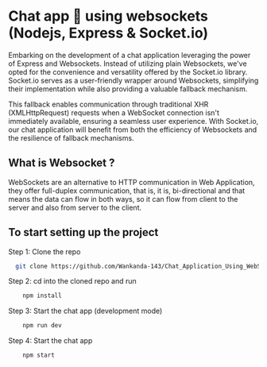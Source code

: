 
# Chat app 💬 using websockets (Nodejs, Express & Socket.io)

Embarking on the development of a chat application leveraging the power of Express and Websockets. Instead of utilizing plain Websockets, we've opted for the convenience and versatility offered by the Socket.io library. Socket.io serves as a user-friendly wrapper around Websockets, simplifying their implementation while also providing a valuable fallback mechanism.

This fallback enables communication through traditional XHR (XMLHttpRequest) requests when a WebSocket connection isn't immediately available, ensuring a seamless user experience. With Socket.io, our chat application will benefit from both the efficiency of Websockets and the resilience of fallback mechanisms.


## What is Websocket ?

WebSockets are an alternative to HTTP communication in Web Application, they offer full-duplex communication, that is, it is, bi-directional and that means the data can flow in both ways, so it can flow from client to the server and also from server to the client.



## To start setting up the project

Step 1: Clone the repo

```bash
  git clone https://github.com/Wankanda-143/Chat_Application_Using_WebSockets.git
```

Step 2: cd into the cloned repo and run

```bash
    npm install
```    

Step 3: Start the chat app (development mode)

```bash
    npm run dev
```  

Step 4: Start the chat app

```bash
    npm start
```  
